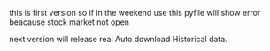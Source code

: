this is  first version so  if in the  weekend use this pyfile  will show error beacause stock market not open 

next version will release real Auto download Historical data.
